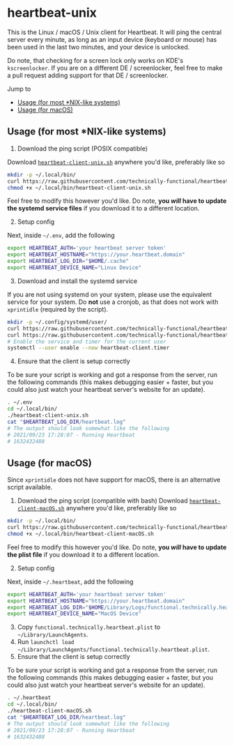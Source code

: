 # heartbeat-unix

This is the Linux / macOS / Unix client for Heartbeat. It will ping the central server every minute, as long as an input device (keyboard or mouse) has been used in the last two minutes, and your device is unlocked.

Do note, that checking for a screen lock only works on KDE's `kscreenlocker`. If you are on a different DE / screenlocker, feel free to make a pull request adding support for that DE / screenlocker.

Jump to
- [Usage (for most \*NIX-like systems)](#usage-for-most-nix-like-systems)
- [Usage (for macOS)](#usage-for-macos)

## Usage (for most \*NIX-like systems)

1. Download the ping script (POSIX compatible)

Download [`heartbeat-client-unix.sh`](https://github.com/technically-functional/heartbeat-unix/blob/master/scripts/heartbeat-client-unix.sh) anywhere you'd like, preferably like so
```bash
mkdir -p ~/.local/bin/
curl https://raw.githubusercontent.com/technically-functional/heartbeat-unix/master/scripts/heartbeat-client-unix.sh -o ~/.local/bin/heartbeat-client-unix.sh
chmod +x ~/.local/bin/heartbeat-client-unix.sh
```

Feel free to modify this however you'd like. Do note, **you *will* have to update the systemd service files** if you download it to a different location.

2. Setup config

Next, inside `~/.env`, add the following
```bash
export HEARTBEAT_AUTH='your heartbeat server token'
export HEARTBEAT_HOSTNAME="https://your.heartbeat.domain"
export HEARTBEAT_LOG_DIR="$HOME/.cache"
export HEARTBEAT_DEVICE_NAME="Linux Device"
```

3. Download and install the systemd service

If you are not using systemd on your system, please use the equivalent service for your system. Do **not** use a cronjob, as that does not work with `xprintidle` (required by the script).

```bash
mkdir -p ~/.config/systemd/user/
curl https://raw.githubusercontent.com/technically-functional/heartbeat-unix/master/scripts/heartbeat-client.service -o ~/.config/systemd/user/heartbeat-client.service
curl https://raw.githubusercontent.com/technically-functional/heartbeat-unix/master/scripts/heartbeat-client.timer -o ~/.config/systemd/user/heartbeat-client.timer
# Enable the service and timer for the current user
systemctl --user enable --now heartbeat-client.timer
```

4. Ensure that the client is setup correctly

To be sure your script is working and got a response from the server, run the following commands (this makes debugging easier + faster, but you could also just watch your heartbeat server's website for an update).

```bash
. ~/.env
cd ~/.local/bin/
./heartbeat-client-unix.sh
cat "$HEARTBEAT_LOG_DIR/heartbeat.log"
# The output should look somewhat like the following
# 2021/09/23 17:28:07 - Running Heartbeat
# 1632432488
```

## Usage (for macOS)

Since `xprintidle` does not have support for macOS, there is an alternative script available.

1. Download the ping script (compatible with bash)
Download [`heartbeat-client-macOS.sh`](https://github.com/technically-functional/heartbeat-unix/blob/master/scripts/heartbeat-client-macOS.sh) anywhere you'd like, preferably like so
```bash
mkdir -p ~/.local/bin/
curl https://raw.githubusercontent.com/technically-functional/heartbeat-unix/master/scripts/heartbeat-client-macOS.sh -o ~/.local/bin/heartbeat-client-macOS.sh
chmod +x ~/.local/bin/heartbeat-client-macOS.sh
```

Feel free to modify this however you'd like. Do note, **you *will* have to update the plist file** if you download it to a different location.

2. Setup config

Next, inside `~/.heartbeat`, add the following
```bash
export HEARTBEAT_AUTH='your heartbeat server token'
export HEARTBEAT_HOSTNAME="https://your.heartbeat.domain"
export HEARTBEAT_LOG_DIR="$HOME/Library/Logs/functional.technically.heartbeat"
export HEARTBEAT_DEVICE_NAME="MacOS Device"
```

3. Copy `functional.technically.heartbeat.plist` to `~/Library/LaunchAgents`.
4. Run `launchctl load ~/Library/LaunchAgents/functional.technically.heartbeat.plist`.
5. Ensure that the client is setup correctly

To be sure your script is working and got a response from the server, run the following commands (this makes debugging easier + faster, but you could also just watch your heartbeat server's website for an update).

```bash
. ~/.heartbeat
cd ~/.local/bin/
./heartbeat-client-macOS.sh
cat "$HEARTBEAT_LOG_DIR/heartbeat.log"
# The output should look somewhat like the following
# 2021/09/23 17:28:07 - Running Heartbeat
# 1632432488
```
